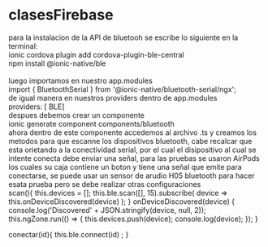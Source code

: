 # clasesFirebase
para la instalacion de la API de bluetooh se escribe lo siguiente en la terminal:
<br> 
ionic cordova plugin add cordova-plugin-ble-central
<br>
npm install @ionic-native/ble  
<br>
luego importamos en nuestro app.modules
<br>
import { BluetoothSerial } from '@ionic-native/bluetooth-serial/ngx';
<br>
de igual manera en nuestros providers dentro de app.modules
<br>
providers: [
    BLE]
<br>
despues debemos crear un componente 
<br>
ionic generate component components/bluetooth
<br>
ahora dentro de este componente accedemos al archivo .ts y creamos los metodos para que escanne los dispositivos bluetooth, cabe recalcar que esta orietando a la conectividad serial, por el cual el disipositivo al cual se intente conecta debe enviar una señal, para las pruebas se usaron AirPods los cuales su caja contiene un boton y tiene una señal que emite para conectarse, se puede usar un sensor de arudio H05 bluetooth para hacer esata prueba pero se debe realizar otras configuraciones 
<br>
scan(){
    this.devices = [];
    this.ble.scan([], 15).subscribe(
      device => this.onDeviceDiscovered(device)
    );
  }
  onDeviceDiscovered(device) {
    console.log('Discovered' + JSON.stringify(device, null, 2));
    this.ngZone.run(() => {
      this.devices.push(device);
      console.log(device);
    });
  }

  conectar(id){
    this.ble.connect(id) ;
  }
